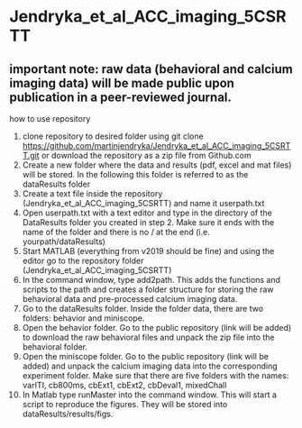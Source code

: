 # Jendryka_et_al_ACC_imaging_5CSRTT
## important note: raw data (behavioral and calcium imaging data) will be made public upon publication in a peer-reviewed journal. 
how to use repository
1. clone repository to desired folder using git clone https://github.com/martinjendryka/Jendryka_et_al_ACC_imaging_5CSRTT.git or download the repository as a zip file from Github.com
2. Create a new folder where the data and results (pdf, excel and mat files) will be stored. In  the following this folder is referred to as the dataResults folder 
3. Create a text file inside the repository (Jendryka_et_al_ACC_imaging_5CSRTT) and name it userpath.txt
4. Open userpath.txt with a text editor and type in the directory of the DataResults folder you created in step 2. Make sure it ends with the name of the folder and there is no / at the end (i.e. yourpath/dataResults)
5. Start MATLAB (everything from v2019 should be fine) and using the editor go to the repository folder (Jendryka_et_al_ACC_imaging_5CSRTT)
6. In the command window, type add2path. This adds the functions and scripts to the path and creates a folder structure for storing the raw behavioral data and pre-processed calcium imaging data.
7. Go to the dataResults folder. Inside the folder data, there are two folders: behavior and miniscope. 
8. Open the behavior folder. Go to the public repository (link will be added) to download the raw behavioral files and unpack the zip file into the behavioral folder. 
9. Open the miniscope folder. Go to the public repository (link will be added) and unpack the calcium imaging data into the corresponding experiment folder. Make sure that there are five folders with the names: varITI, cb800ms, cbExt1, cbExt2, cbDeval1, mixedChall
10. In Matlab type runMaster into the command window. This will start a script to reproduce the figures. They will be stored into dataResults/results/figs. 
